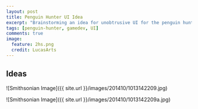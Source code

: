 ```yaml
---
layout: post
title: Penguin Hunter UI Idea
excerpt: "Brainstorming an idea for unobtrusive UI for the penguin hunter game."
tags: [penguin-hunter, gamedev, UI]
comments: true
image:
  feature: 2hs.png
  credit: LucasArts
---
```

## Ideas
![Smithsonian Image]({{ site.url }}/images/201410/1013142209.jpg)

![Smithsonian Image]({{ site.url }}/images/201410/1013142209a.jpg)